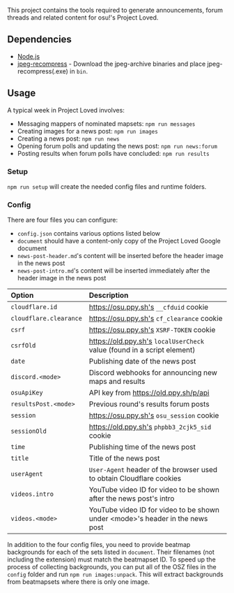 This project contains the tools required to generate announcements, forum threads and related content for osu!'s Project Loved.

## Dependencies

- [Node.js](https://nodejs.org/en/download/)
- [jpeg-recompress](https://github.com/danielgtaylor/jpeg-archive/releases) - Download the jpeg-archive binaries and place jpeg-recompress(.exe) in `bin`.

## Usage

A typical week in Project Loved involves:

- Messaging mappers of nominated mapsets: `npm run messages`
- Creating images for a news post: `npm run images`
- Creating a news post: `npm run news`
- Opening forum polls and updating the news post: `npm run news:forum`
- Posting results when forum polls have concluded: `npm run results`

### Setup

`npm run setup` will create the needed config files and runtime folders.

### Config

There are four files you can configure:

- `config.json` contains various options listed below
- `document` should have a content-only copy of the Project Loved Google document
- `news-post-header.md`'s content will be inserted before the header image in the news post
- `news-post-intro.md`'s content will be inserted immediately after the header image in the news post

| Option | Description |
| :-- | :-- |
| `cloudflare.id` | https://osu.ppy.sh's `__cfduid` cookie |
| `cloudflare.clearance` | https://osu.ppy.sh's `cf_clearance` cookie |
| `csrf` | https://osu.ppy.sh's `XSRF-TOKEN` cookie |
| `csrfOld` | https://old.ppy.sh's `localUserCheck` value (found in a script element) |
| `date` | Publishing date of the news post |
| `discord.<mode>` | Discord webhooks for announcing new maps and results |
| `osuApiKey` | API key from https://old.ppy.sh/p/api |
| `resultsPost.<mode>` | Previous round's results forum posts |
| `session` | https://osu.ppy.sh's `osu_session` cookie |
| `sessionOld` | https://old.ppy.sh's `phpbb3_2cjk5_sid` cookie |
| `time` | Publishing time of the news post |
| `title` | Title of the news post |
| `userAgent` | `User-Agent` header of the browser used to obtain Cloudflare cookies |
| `videos.intro` | YouTube video ID for video to be shown after the news post's intro |
| `videos.<mode>` | YouTube video ID for video to be shown under \<mode\>'s header in the news post |

In addition to the four config files, you need to provide beatmap backgrounds for each of the sets listed in `document`. Their filenames (not including the extension) must match the beatmapset ID. To speed up the process of collecting backgrounds, you can put all of the OSZ files in the `config` folder and run `npm run images:unpack`. This will extract backgrounds from beatmapsets where there is only one image.

